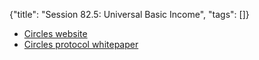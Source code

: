 {"title": "Session 82.5: Universal Basic Income", "tags": []}
* [Circles website](https://joincircles.net/)
* [Circles protocol whitepaper](https://github.com/CirclesUBI/whitepaper)

